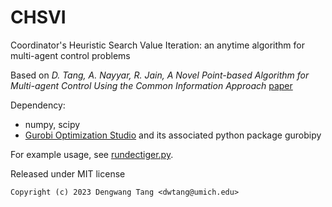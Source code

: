 # CHSVI

Coordinator's Heuristic Search Value Iteration: an anytime algorithm for multi-agent control problems

Based on *D. Tang, A. Nayyar, R. Jain, A Novel Point-based Algorithm for Multi-agent Control Using the Common Information Approach* [paper](https://dwtang.github.io/chsvicdc2023.pdf)

Dependency: 
- numpy, scipy
- [Gurobi Optimization Studio](https://www.gurobi.com) and its associated python package gurobipy

For example usage, see [rundectiger.py](rundectiger.py).

Released under MIT license

```
Copyright (c) 2023 Dengwang Tang <dwtang@umich.edu>
```